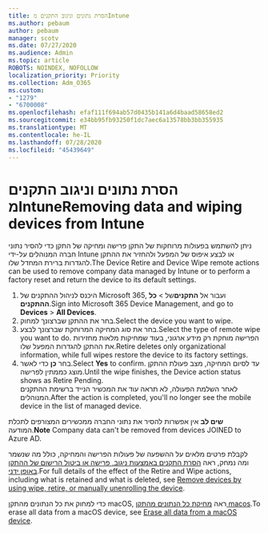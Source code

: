 ```yaml
---
title: הסרת נתונים וניגוב התקנים מIntune
ms.author: pebaum
author: pebaum
manager: scotv
ms.date: 07/27/2020
ms.audience: Admin
ms.topic: article
ROBOTS: NOINDEX, NOFOLLOW
localization_priority: Priority
ms.collection: Adm_O365
ms.custom:
- "1279"
- "6700008"
ms.openlocfilehash: efaf111f694ab57d0435b141a6d4baad58658ed2
ms.sourcegitcommit: e34bb95fb93250f1dc7aec6a13578bb3bb355935
ms.translationtype: MT
ms.contentlocale: he-IL
ms.lasthandoff: 07/28/2020
ms.locfileid: "45439649"
---
```

# <a name="removing-data-and-wiping-devices-from-intune"></a><span data-ttu-id="dc2e5-102">הסרת נתונים וניגוב התקנים מIntune</span><span class="sxs-lookup"><span data-stu-id="dc2e5-102">Removing data and wiping devices from Intune</span></span>

<span data-ttu-id="dc2e5-103">ניתן להשתמש בפעולות מרוחקות של התקן פרישה ומחיקה של התקן כדי להסיר נתוני חברה המנוהלים על-ידי Intune או לבצע איפוס של המפעל ולהחזיר את ההתקן להגדרות ברירת המחדל שלו.</span><span class="sxs-lookup"><span data-stu-id="dc2e5-103">The Device Retire and Device Wipe remote actions can be used to remove company data managed by Intune or to perform a factory reset and return the device to its default settings.</span></span>

1. <span data-ttu-id="dc2e5-104">היכנס לניהול ההתקנים של Microsoft 365, ועבור אל **התקנים**של  >  **כל ההתקנים**.</span><span class="sxs-lookup"><span data-stu-id="dc2e5-104">Sign into Microsoft 365 Device Management, and go to **Devices** > **All Devices**.</span></span>
2. <span data-ttu-id="dc2e5-105">בחר את ההתקן שברצונך למחוק.</span><span class="sxs-lookup"><span data-stu-id="dc2e5-105">Select the device you want to wipe.</span></span>
3. <span data-ttu-id="dc2e5-106">בחר את סוג המחיקה המרוחקת שברצונך לבצע.</span><span class="sxs-lookup"><span data-stu-id="dc2e5-106">Select the type of remote wipe you want to do.</span></span> <span data-ttu-id="dc2e5-107">הפרישה מוחקת רק מידע ארגוני, בעוד שמחיקות מלאות מחזירות את ההתקן להגדרות המפעל שלו.</span><span class="sxs-lookup"><span data-stu-id="dc2e5-107">Retire deletes only organizational information, while full wipes restore the device to its factory settings.</span></span>
4. <span data-ttu-id="dc2e5-108">בחר **כן** כדי לאשר.</span><span class="sxs-lookup"><span data-stu-id="dc2e5-108">Select **Yes** to confirm.</span></span> <span data-ttu-id="dc2e5-109">עד לסיום המחיקה, מצב פעולת ההתקן מוצג כממתין לפרישה.</span><span class="sxs-lookup"><span data-stu-id="dc2e5-109">Until the wipe finishes, the Device action status shows as Retire Pending.</span></span></br>
    <span data-ttu-id="dc2e5-110">לאחר השלמת הפעולה, לא תראה עוד את המכשיר הנייד ברשימת ההתקנים המנוהלים.</span><span class="sxs-lookup"><span data-stu-id="dc2e5-110">After the action is completed, you'll no longer see the mobile device in the list of managed device.</span></span>

<span data-ttu-id="dc2e5-111">**שים לב** אין אפשרות להסיר את נתוני החברה ממכשירים המצורפים לתכלת המודעה.</span><span class="sxs-lookup"><span data-stu-id="dc2e5-111">**Note** Company data can't be removed from devices JOINED to Azure AD.</span></span>

<span data-ttu-id="dc2e5-112">לקבלת פרטים מלאים על ההשפעה של פעולות הפרישה והמחיקה, כולל מה שנשמר ומה נמחק, ראה [הסרת התקנים באמצעות ניגוב, פרישה או ביטול הרישום של ההתקן באופן ידני](https://docs.microsoft.com/intune/devices-wipe).</span><span class="sxs-lookup"><span data-stu-id="dc2e5-112">For full details of the effect of the Retire and Wipe actions, including what is retained and what is deleted, see [Remove devices by using wipe, retire, or manually unenrolling the device](https://docs.microsoft.com/intune/devices-wipe).</span></span>

<span data-ttu-id="dc2e5-113">כדי למחוק את כל הנתונים מהתקן macOS, ראה [מחיקת כל הנתונים מהתקן macos](https://docs.microsoft.com/intune/device-erase).</span><span class="sxs-lookup"><span data-stu-id="dc2e5-113">To erase all data from a macOS device, see [Erase all data from a macOS device](https://docs.microsoft.com/intune/device-erase).</span></span>